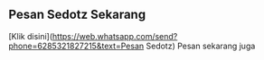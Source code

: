 ## Pesan Sedotz Sekarang

 [Klik disini](https://web.whatsapp.com/send?phone=6285321827215&text=Pesan Sedotz) Pesan sekarang juga
  
